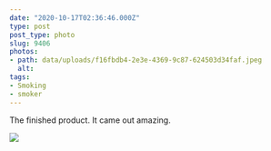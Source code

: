 ```yaml
---
date: "2020-10-17T02:36:46.000Z"
type: post 
post_type: photo
slug: 9406
photos: 
- path: data/uploads/f16fbdb4-2e3e-4369-9c87-624503d34faf.jpeg
  alt: 
tags: 
- Smoking
- smoker
---
```

The finished product. It came out amazing. 


![](https://brandontreb.com/data/uploads/f16fbdb4-2e3e-4369-9c87-624503d34faf.jpeg)
